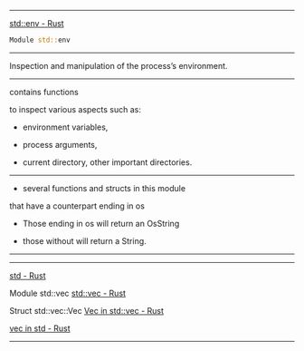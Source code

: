 ____

[std::env - Rust](https://doc.rust-lang.org/nightly/std/env/index.html)

```rust
Module std::env
```

____

Inspection and manipulation of the process’s environment.

____

contains functions 

to inspect various aspects such as:

- environment variables,

- process arguments,

- current directory, other important directories.

____

- several functions and structs in this module 

that have a counterpart ending in os

- Those ending in os will return an OsString

- those without will return a String.

____
____

[std - Rust](https://doc.rust-lang.org/nightly/std/index.html)

Module std::vec [std::vec - Rust](https://doc.rust-lang.org/nightly/std/vec/index.html)

Struct std::vec::Vec [Vec in std::vec - Rust](https://doc.rust-lang.org/nightly/std/vec/struct.Vec.html)

[vec in std - Rust](https://doc.rust-lang.org/nightly/std/macro.vec.html)

____
